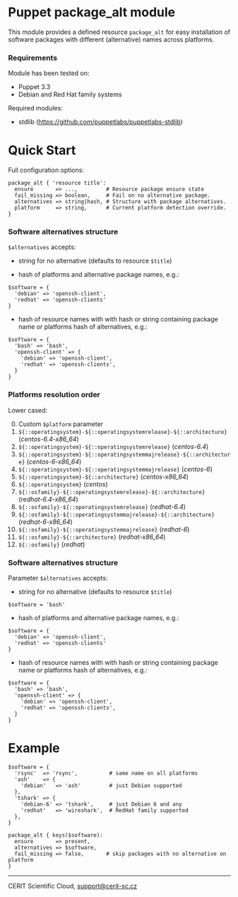# Puppet package\_alt module

This module provides a defined resource `package_alt` for easy
installation of software packages with different (alternative)
names across platforms.

### Requirements

Module has been tested on:

* Puppet 3.3
* Debian and Red Hat family systems

Required modules:

* stdlib (https://github.com/puppetlabs/puppetlabs-stdlib)

# Quick Start

Full configuration options:

```
package_alt { 'resource title':
  ensure       => ...,         # Resource package ensure state
  fail_missing => boolean,     # Fail on no alternative package.
  alternatives => string|hash, # Structure with package alternatives.
  platform     => string,      # Current platform detection override.
}
```

### Software alternatives structure

`$alternatives` accepts:

* string for no alternative (defaults to resource `$title`)

* hash of platforms and alternative package names, e.g.:

```puppet
$software = {
  'debian' => 'openssh-client',
  'redhat' => 'openssh-clients'
}
```

* hash of resource names with with hash or string containing
  package name or platforms hash of alternatives, e.g.:

```puppet
$software = {
  'bash' => 'bash',
  'openssh-client' => {
    'debian' => 'openssh-client',
    'redhat' => 'openssh-clients',
  }
}
```


### Platforms resolution order

Lower cased:

0. Custom `$platform` parameter
1. `${::operatingsystem}-${::operatingsystemrelease}-${::architecture}` (*centos-6.4-x86_64*)
2. `${::operatingsystem}-${::operatingsystemrelease}` (*centos-6.4*)
3. `${::operatingsystem}-${::operatingsystemmajrelease}-${::architecture}` (*centos-6-x86_64*)
4. `${::operatingsystem}-${::operatingsystemmajrelease}` (*centos-6*)
5. `${::operatingsystem}-${::architecture}` (*centos-x86_64*)
6. `${::operatingsystem}` (*centos*)
7. `${::osfamily}-${::operatingsystemrelease}-${::architecture}` (*redhat-6.4-x86_64*)
8. `${::osfamily}-${::operatingsystemrelease}` (*redhat-6.4*)
9. `${::osfamily}-${::operatingsystemmajrelease}-${::architecture}` (*redhat-6-x86_64*)
10. `${::osfamily}-${::operatingsystemmajrelease}` (*redhat-6*)
11. `${::osfamily}-${::architecture}` (*redhat-x86_64*)
12. `${::osfamily}` (*redhat*)

### Software alternatives structure

Parameter `$alternatives` accepts:

* string for no alternative (defaults to resource `$title`)

```puppet
$software = 'bash'
```

* hash of platforms and alternative package names, e.g.:

```puppet
$software = {
  'debian' => 'openssh-client',
  'redhat' => 'openssh-clients'
}
```

* hash of resource names with with hash or string containing 
  package name or platforms hash of alternatives, e.g.:


```puppet
$software = {
  'bash' => 'bash',
  'openssh-client' => {
    'debian' => 'openssh-client',
    'redhat' => 'openssh-clients',
  }
}
```

# Example

```puppet
$software = {
  'rsync'  => 'rsync',          # same name on all platforms
  'ash'    => {
    'debian'   => 'ash'         # just Debian supported
  },
  'tshark' => {
    'debian-6' => 'tshark',     # just Debian 6 and any
    'redhat'   => 'wireshark',  # RedHat family supported
  },
}

package_alt { keys($software):
  ensure       => present,
  alternatives => $software,
  fail_missing => false,       # skip packages with no alternative on platform
}
```

***

CERIT Scientific Cloud, <support@cerit-sc.cz>
